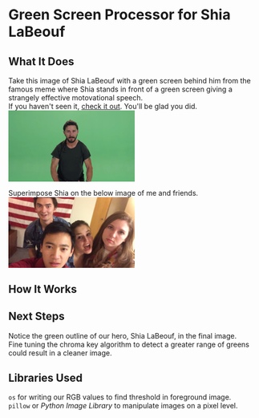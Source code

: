 # Green Screen Processor for Shia LaBeouf
## What It Does
Take this image of Shia LaBeouf with a green screen behind him from the famous meme where Shia stands in front of a green screen giving a strangely effective motovational speech.    
If you haven't seen it, [check it out](shia).  You'll be glad you did.  
<img alt='Shia LaBeouf' width='50%' height='50%' align='center' src='lib/09-Sep-18_00-52-96.png'>



Superimpose Shia on the below image of me and friends.  
<img alt='For Good' width='50%' height='50%' align='center' src='lib/transpose_horizontal.png'>




## How It Works


## Next Steps
Notice the green outline of our hero, Shia LaBeouf, in the final image.  
Fine tuning the chroma key algorithm to detect a greater range of greens could result in a cleaner image.  

## Libraries Used
`os` for writing our RGB values to find threshold in foreground image.  
`pillow` or _Python Image Library_ to manipulate images on a pixel level.  


[shia]:https://www.youtube.com/watch?v=ZXsQAXx_ao0
[rgb]:https://www.w3schools.com/colors/colors_rgb.asp